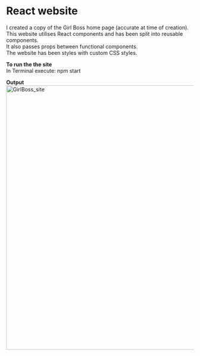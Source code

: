 # React website
I created a copy of the Girl Boss home page (accurate at time of creation).<br>
This website utilises React components and has been split into reusable components.<br>
It also passes props between functional components.<br>
The website has been styles with custom CSS styles.

**To run the the site**
<br>
In Terminal execute: npm start

**Output**
<br>
<img width="709" alt="GirlBoss_site" src="https://github.com/user-attachments/assets/24c60e74-f2fc-4a55-b54e-3468991345d2">

